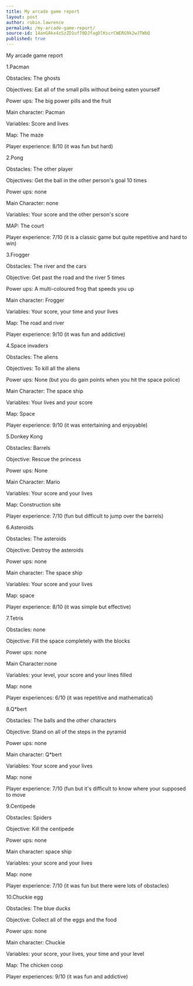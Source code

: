 ```yaml
---
title: My arcade game report
layout: post
author: robin.lawrence
permalink: /my-arcade-game-report/
source-id: 14anGAkx4zSzZD1uf70DJfagDlKscrCWERG9k2wJTWbQ
published: true
---
```

My arcade game report

1.Pacman

Obstacles: The ghosts

Objectives: Eat all of the small pills without being eaten yourself

Power ups: The big power pills and the fruit

Main character: Pacman

Variables: Score and lives

Map: The maze

Player experience: 8/10 (it was fun but hard)

2.Pong

Obstacles: The other player

Objectives: Get the ball in the other person's goal 10 times

Power ups: none

Main Character: none

Variables: Your score and the other person's score

MAP: The court

Player experience: 7/10 (it is a classic game but quite repetitive and hard to win)

3.Frogger

Obstacles: The river and the cars

Objective: Get past the road and the river 5 times

Power ups: A multi-coloured frog that speeds you up

Main character: Frogger

Variables: Your score, your time and your lives

Map: The road and river

Player experience: 9/10 (it was fun and addictive)

4.Space invaders

Obstacles: The aliens

Objectives: To kill all the aliens

Power ups: None (but you do gain points when you hit the space police)

Main Character: The space ship

Variables: Your lives and your score

Map: Space

Player experience: 9/10 (it was entertaining and enjoyable)

5.Donkey Kong

Obstacles: Barrels

Objective: Rescue the princess

Power ups: None

 Main Character: Mario

Variables: Your score and your lives

Map: Construction site

Player experience: 7/10 (fun but difficult to jump over the barrels)

6.Asteroids

Obstacles: The asteroids

Objective: Destroy the asteroids

Power ups: none

Main character: The space ship

Variables: Your score and your lives

Map: space

Player experience: 8/10 (it was simple but effective)

7.Tetris

Obstacles: none

Objective: Fill the space completely with the blocks

Power ups: none

Main Character:none

Variables: your level, your score and your lines filled

Map: none

Player experiences: 6/10 (it was repetitive and mathematical)

8.Q*bert

Obstacles: The balls and the other characters

Objective: Stand on all of the steps in the pyramid

Power ups: none

Main character: Q*bert

Variables: Your score and your lives

Map: none

Player experience: 7/10 (fun but it's difficult to know where your  supposed to move

9.Centipede

Obstacles: Spiders

Objective: Kill the centipede

Power ups: none

Main character: space ship

Variables: your score and your lives

Map: none

Player experience: 7/10 (it was fun but there were lots of obstacles)

10.Chuckie egg

Obstacles: The blue ducks 

Objective: Collect all of the eggs and the food

Power ups: none

Main character: Chuckie

Variables: your score, your lives, your time and your level

Map: The chicken coop

Player experiences: 9/10 (it was fun and addictive)

